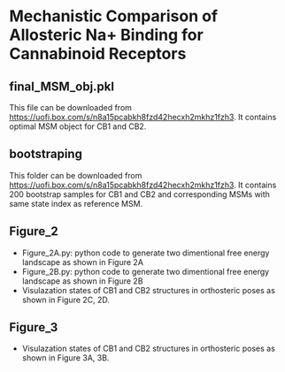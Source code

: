 
# Mechanistic Comparison of Allosteric Na+ Binding for Cannabinoid Receptors

## final_MSM_obj.pkl
This file can be downloaded from https://uofi.box.com/s/n8a15pcabkh8fzd42hecxh2mkhz1fzh3. It contains optimal MSM object for CB1 and CB2. 

## bootstraping
This folder can be downloaded from https://uofi.box.com/s/n8a15pcabkh8fzd42hecxh2mkhz1fzh3. It contains 200 bootstrap samples for CB1 and CB2 and corresponding MSMs with same state index as reference MSM.

## Figure_2
- Figure_2A.py: python code to generate two dimentional free energy landscape as shown in Figure 2A 
- Figure_2B.py: python code to generate two dimentional free energy landscape as shown in Figure 2B
- Visulazation states of CB1 and CB2 structures in orthosteric poses as shown in Figure 2C, 2D.

## Figure_3
- Visulazation states of CB1 and CB2 structures in orthosteric poses as shown in Figure 3A, 3B.
